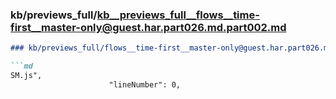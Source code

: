 ### kb/previews_full/kb__previews_full__flows__time-first__master-only@guest.har.part026.md.part002.md

```md
### kb/previews_full/flows__time-first__master-only@guest.har.part026.md (part 002)

```md
SM.js",
                      "lineNumber": 0,
                
```

```

```
